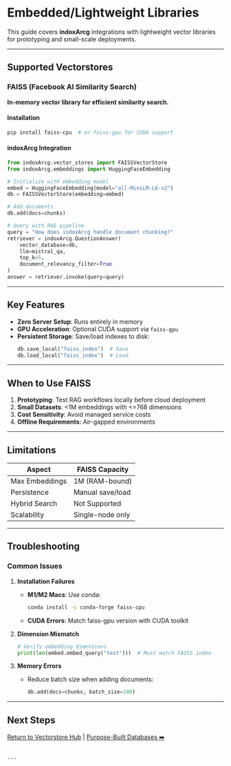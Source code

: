 # Embedded/Lightweight Libraries

This guide covers **indoxArcg** integrations with lightweight vector libraries for prototyping and small-scale deployments.

---

## Supported Vectorstores

### FAISS (Facebook AI Similarity Search)

**In-memory vector library for efficient similarity search.**

#### Installation

```bash
pip install faiss-cpu  # or faiss-gpu for CUDA support
```

#### indoxArcg Integration

```python
from indoxArcg.vector_stores import FAISSVectorStore
from indoxArcg.embeddings import HuggingFaceEmbedding

# Initialize with embedding model
embed = HuggingFaceEmbedding(model="all-MiniLM-L6-v2")
db = FAISSVectorStore(embedding=embed)

# Add documents
db.add(docs=chunks)

# Query with RAG pipeline
query = "How does indoxArcg handle document chunking?"
retriever = indoxArcg.QuestionAnswer(
    vector_database=db,
    llm=mistral_qa,
    top_k=5,
    document_relevancy_filter=True
)
answer = retriever.invoke(query=query)
```

---

## Key Features

- **Zero Server Setup**: Runs entirely in memory
- **GPU Acceleration**: Optional CUDA support via `faiss-gpu`
- **Persistent Storage**: Save/load indexes to disk:
  ```python
  db.save_local("faiss_index")  # Save
  db.load_local("faiss_index")  # Load
  ```

---

## When to Use FAISS

1. **Prototyping**: Test RAG workflows locally before cloud deployment
2. **Small Datasets**: &lt;1M embeddings with &lt;=768 dimensions
3. **Cost Sensitivity**: Avoid managed service costs
4. **Offline Requirements**: Air-gapped environments

---

## Limitations

| Aspect         | FAISS Capacity   |
| -------------- | ---------------- |
| Max Embeddings | 1M (RAM-bound)   |
| Persistence    | Manual save/load |
| Hybrid Search  | Not Supported    |
| Scalability    | Single-node only |

---

## Troubleshooting

### Common Issues

1. **Installation Failures**

   - **M1/M2 Macs**: Use conda:
     ```bash
     conda install -c conda-forge faiss-cpu
     ```
   - **CUDA Errors**: Match faiss-gpu version with CUDA toolkit

2. **Dimension Mismatch**

   ```python
   # Verify embedding dimensions
   print(len(embed.embed_query("test")))  # Must match FAISS index
   ```

3. **Memory Errors**
   - Reduce batch size when adding documents:
     ```python
     db.add(docs=chunks, batch_size=100)
     ```

---

## Next Steps

[Return to Vectorstore Hub](../README.md) | [Purpose-Built Databases ➡️](purpose-built-vector-databases.md)

```

---
```
